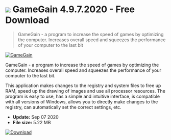 # ![](https://cdn.softexe.net/static/icon/2/gamegain-3022.png) GameGain 4.9.7.2020 - Free Download

> GameGain - a program to increase the speed of games by optimizing the computer. Increases overall speed and squeezes the performance of your computer to the last bit

[![GameGain](https://gallery.dpcdn.pl/imgc/Tools/77008/g_-_420x350_1.5_-_x20170731180007_0.jpg)](https://softexe.net/win/games-entertainment/other/gamegain:cRbb.html)

GameGain - a program to increase the speed of games by optimizing the computer. Increases overall speed and squeezes the performance of your computer to the last bit.

This application makes changes to the registry and system files to free up RAM, speed up the drawing of images and use all processor resources. The program is easy to use, has a simple and intuitive interface, is compatible with all versions of Windows, allows you to directly make changes to the registry, can automatically set the correct settings, etc.


- **Update:** Sep 07 2020
- **File size:** 5.22 MB

[![Download](https://cdn.softexe.net/static/img/download.png)](https://softexe.net/win/games-entertainment/other/gamegain:cRbb.html)

